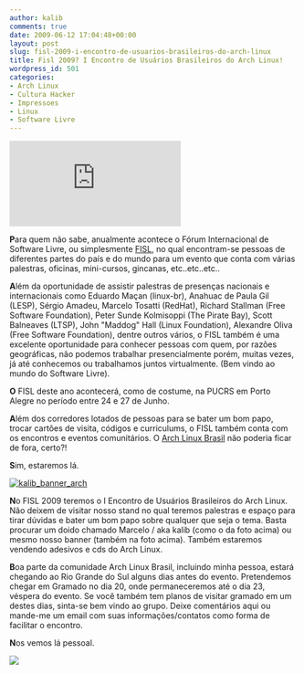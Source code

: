 ```yaml
---
author: kalib
comments: true
date: 2009-06-12 17:04:48+00:00
layout: post
slug: fisl-2009-i-encontro-de-usuarios-brasileiros-do-arch-linux
title: Fisl 2009? I Encontro de Usuários Brasileiros do Arch Linux!
wordpress_id: 501
categories:
- Arch Linux
- Cultura Hacker
- Impressoes
- Linux
- Software Livre
---
```


![](http://blog.hugodoria.org/wp-content/themes/ColdStone/timthumb.php?src=http://blog.hugodoria.org/wp-content/uploads/2009/06/archadesivotransparentepreto.png)



**P**ara quem não sabe, anualmente acontece o Fórum Internacional de Software Livre, ou simplesmente [FISL](http://fisl.softwarelivre.org/10/www/), no qual encontram-se pessoas de diferentes partes do país e do mundo para um evento que conta com várias palestras, oficinas, mini-cursos, gincanas, etc..etc..etc..

**A**lém da oportunidade de assistir palestras de presenças nacionais e internacionais como Eduardo Maçan (linux-br), Anahuac de Paula Gil (LESP), Sérgio Amadeu, Marcelo Tosatti (RedHat), Richard Stallman (Free Software Foundation), Peter Sunde Kolmisoppi (The Pirate Bay), Scott Balneaves (LTSP), John "Maddog" Hall (Linux Foundation), Alexandre Oliva (Free Software Foundation), dentre outros vários, o FISL também é uma excelente oportunidade para conhecer pessoas com quem, por razões geográficas, não podemos trabalhar presencialmente porém, muitas vezes, já até conhecemos ou trabalhamos juntos virtualmente. (Bem vindo ao mundo do Software Livre).

**O** FISL deste ano acontecerá, como de costume, na PUCRS em Porto Alegre no período entre 24 e 27 de Junho.

**A**lém dos corredores lotados de pessoas para se bater um bom papo, trocar cartões de visita, códigos e curriculums, o FISL também conta com os encontros e eventos comunitários. O [Arch Linux Brasil](http://www.archlinux-br.org) não poderia ficar de fora, certo?!

**S**im, estaremos lá.


[![kalib_banner_arch](http://marcelocavalcante.net/portal/wp-content/uploads/2009/06/05062009062-300x225.jpg)](http://marcelocavalcante.net/portal/wp-content/uploads/2009/06/05062009062.jpg)



**N**o FISL 2009 teremos o I Encontro de Usuários Brasileiros do Arch Linux. Não deixem de visitar nosso stand no qual teremos palestras e espaço para tirar dúvidas e bater um bom papo sobre qualquer que seja o tema. Basta procurar um doido chamado Marcelo / aka kalib (como o da foto acima) ou mesmo nosso banner (também na foto acima). Também estaremos vendendo adesivos e cds do Arch Linux.

**B**oa parte da comunidade Arch Linux Brasil, incluindo minha pessoa, estará chegando ao Rio Grande do Sul alguns dias antes do evento. Pretendemos chegar em Gramado no dia 20, onde permaneceremos até o dia 23, véspera do evento. Se você também tem planos de visitar gramado em um destes dias, sinta-se bem vindo ao grupo. Deixe comentários aqui ou mande-me um email com suas informações/contatos como forma de facilitar o encontro.

**N**os vemos lá pessoal.


![](http://www.marcelocavalcante.net/portal/imgs/userbar.gif)




